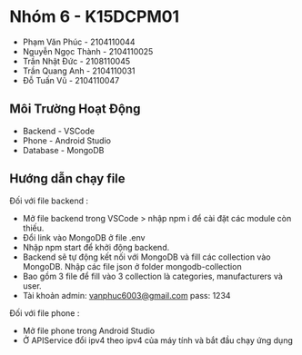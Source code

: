 # Nhóm 6 - K15DCPM01

- Phạm Văn Phúc - 2104110044
- Nguyễn Ngọc Thành - 2104110025
- Trần Nhật Đức - 2108110045
- Trần Quang Anh - 2104110031
- Đỗ Tuấn Vũ - 2104110047

## Môi Trường Hoạt Động
- Backend - VSCode
- Phone - Android Studio
- Database - MongoDB

## Hướng dẫn chạy file
Đối với file backend :
- Mở file backend trong VSCode > nhập npm i để cài đặt các module còn thiếu.
- Đổi link vào MongoDB ở file .env 
- Nhập npm start để khởi động backend.
- Backend sẽ tự động kết nối với MongoDB và fill các collection vào MongoDB.
Nhập các file json ở folder mongodb-collection
- Bao gồm 3 file để fill vào 3 collection là categories, manufacturers và user.
- Tài khoản admin: vanphuc6003@gmail.com pass: 1234

Đối với file phone :
- Mở file phone trong Android Studio 
- Ở APIService đổi ipv4 theo ipv4 của máy tính và bắt đầu chạy ứng dụng








